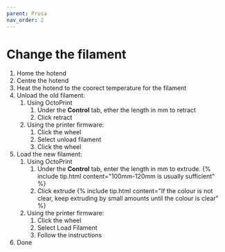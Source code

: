 ```yaml
---
parent: Prusa
nav_order: 2
---
```


# Change the filament
1. Home the hotend
2. Centre the hotend
3. Heat the hotend to the coorect temperature for the filament
4. Unload the old filament:
    1. Using OctoPrint
        1. Under the **Control** tab, ether the length in mm to retract
        2. Click retract
    2. Using the printer firmware:
        1. Click the wheel
        2. Select unload filament
        3. Click the wheel
5. Load the new filament:
    1. Using OctoPrint
        1. Under the **Control** tab, enter the length in mm to extrude.
            {% include tip.html content="100mm-120mm is usually sufficient" %}
        2. Click extrude
            {% include tip.html content="If the colour is not clear, keep extruding by small amounts until the colour is clear" %}
    2. Using the printer firmware:
        1. Click the wheel
        2. Select Load Filament
        3. Follow the instructions
6. Done
